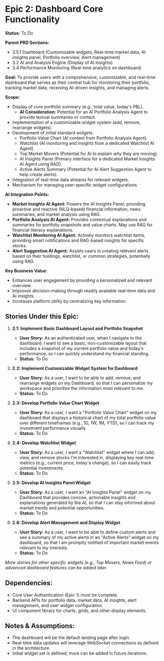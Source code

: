 # Epic 2: Dashboard Core Functionality

**Status:** To Do

**Parent PRD Sections:** 
*   3.5.1 Dashboard (Customizable widgets, Real-time market data, AI insights panel, Portfolio overview, Alert management)
*   3.2 AI and Analysis Engine (Display of AI insights)
*   3.4 Performance Monitoring (Real-time analytics on dashboard)

**Goal:** To provide users with a comprehensive, customizable, and real-time dashboard that serves as their central hub for monitoring their portfolio, tracking market data, receiving AI-driven insights, and managing alerts.

**Scope:**
*   Display of core portfolio summary (e.g., total value, today's P&L).
    *   **AI Consideration:** Potential for an AI Portfolio Analysis Agent to provide textual summaries or context.
*   Implementation of a customizable widget system (add, remove, rearrange widgets).
*   Development of initial standard widgets:
    *   Portfolio Value Chart (AI context from Portfolio Analysis Agent).
    *   Watchlist (AI monitoring and insights from a dedicated Watchlist AI Agent).
    *   Top Market Movers (Potential for AI to explain *why* they are moving).
    *   AI Insights Panel (Primary interface for a dedicated Market Insights AI Agent using RAG).
    *   Active Alerts Summary (Potential for AI Alert Suggestion Agent to help create alerts).
*   Integration of real-time data streams for relevant widgets.
*   Mechanism for managing user-specific widget configurations.

**AI Integration Points:**
*   **Market Insights AI Agent:** Powers the AI Insights Panel, providing proactive and reactive (NLQ-based) financial information, news summaries, and market analysis using RAG.
*   **Portfolio Analysis AI Agent:** Provides contextual explanations and summaries for portfolio snapshots and value charts. May use RAG for financial literacy explanations.
*   **Watchlist Monitoring AI Agent:** Actively monitors watchlist items, providing smart notifications and RAG-based insights for specific stocks.
*   **Alert Suggestion AI Agent:** Assists users in creating relevant alerts based on their holdings, watchlist, or common strategies, potentially using RAG.

**Key Business Value:** 
*   Enhances user engagement by providing a personalized and relevant overview.
*   Improves decision-making through readily available real-time data and AI insights.
*   Increases platform utility by centralizing key information.

## Stories Under this Epic:

1.  **2.1: Implement Basic Dashboard Layout and Portfolio Snapshot**
    *   **User Story:** As an authenticated user, when I navigate to the dashboard, I want to see a basic, non-customizable layout that includes a snapshot of my current portfolio value and today's performance, so I can quickly understand my financial standing.
    *   **Status:** To Do

2.  **2.2: Implement Customizable Widget System for Dashboard**
    *   **User Story:** As a user, I want to be able to add, remove, and rearrange widgets on my Dashboard, so that I can personalize my workspace and prioritize the information most relevant to me.
    *   **Status:** To Do

3.  **2.3: Develop Portfolio Value Chart Widget**
    *   **User Story:** As a user, I want a "Portfolio Value Chart" widget on my dashboard that displays a historical chart of my total portfolio value over different timeframes (e.g., 1D, 1W, 1M, YTD), so I can track my investment performance visually.
    *   **Status:** To Do

4.  **2.4: Develop Watchlist Widget**
    *   **User Story:** As a user, I want a "Watchlist" widget where I can add, view, and remove stocks I'm interested in, displaying key real-time metrics (e.g., current price, today's change), so I can easily track potential investments.
    *   **Status:** To Do

5.  **2.5: Develop AI Insights Panel Widget**
    *   **User Story:** As a user, I want an "AI Insights Panel" widget on my Dashboard that provides concise, actionable insights and explanations generated by the AI, so that I can stay informed about market trends and potential opportunities.
    *   **Status:** To Do

6.  **2.6: Develop Alert Management and Display Widget**
    *   **User Story:** As a user, I want to be able to define custom alerts and see a summary of my active alerts in an "Active Alerts" widget on my dashboard, so that I am promptly notified of important market events relevant to my interests.
    *   **Status:** To Do

*More stories for other specific widgets (e.g., Top Movers, News Feed) or advanced dashboard features can be added later.*

## Dependencies:

*   Core User Authentication (Epic 1) must be complete.
*   Backend APIs for portfolio data, market data, AI insights, alert management, and user widget configuration.
*   UI component library for charts, grids, and other display elements.

## Notes & Assumptions:

*   The dashboard will be the default landing page after login.
*   Real-time data updates will leverage WebSocket connections as defined in the architecture.
*   Initial widget set is defined; more can be added in future iterations. 